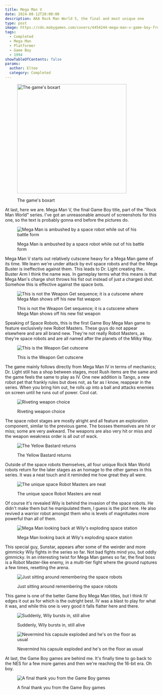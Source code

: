 ```yaml
---
title: Mega Man V
date: 2024-08-12T20:00:00
description: AKA Rock Man World 5, the final and most unique one
type: post
image: https://cdn.mobygames.com/covers/4454244-mega-man-v-game-boy-front-cover.jpg
tags:
  - Completed
  - Mega Man
  - Platformer
  - Game Boy
  - 1994
showTableOfContents: false
params:
  author: Eltee
  category: Completed
---
```

<figure><img src="https://cdn.mobygames.com/covers/4454244-mega-man-v-game-boy-front-cover.jpg" alt="The game's boxart" width="360px "><figcaption><p>The game's boxart</p></figcaption></figure>

At last, here we are. Mega Man V, the final Game Boy title, part of the "Rock Man World" series. I've got an unreasonable amount of screenshots for this one, so the text is probably gonna end before the pictures do.

<figure><img src="/images/completed/megamanv/mmv1.jpeg" alt="Mega Man is ambushed by a space robot while out of his battle form" ><figcaption><p>Mega Man is ambushed by a space robot while out of his battle form</p></figcaption></figure>

Mega Man V starts out relatively cutscene heavy for a Mega Man game of its time. We learn we're under attack by evil space robots and that the Mega Buster is ineffective against them. This leads to Dr. Light creating the.. Buster Arm I think the name was. In gameplay terms what this means is that Mega Man's charge shot throws his fist out instead of just a charged shot. Somehow this is effective against the space bots.

<figure><img src="/images/completed/megamanv/mmv2.jpeg" alt="This is not the Weapon Get sequence; it is a cutscene where Mega Man shows off his new fist weapon" ><figcaption><p>This is not the Weapon Get sequence; it is a cutscene where Mega Man shows off his new fist weapon</p></figcaption></figure>

Speaking of Space Robots, this is the first Game Boy Mega Man game to feature exclusively new Robot Masters. These guys do not appear elsewhere and are all brand new. They're not really Robot Masters, as they're space robots and are all named after the planets of the Milky Way.

<figure><img src="/images/completed/megamanv/mmv3.jpeg" alt="This is the Weapon Get cutscene" ><figcaption><p>This is the Weapon Get cutscene</p></figcaption></figure>

The game mainly follows directly from Mega Man IV in terms of mechanics; Dr. Light still has a shop between stages, most Rush items are the same and the game feels the same to play as IV. One new addition is Tango, a new robot pet that frankly rules but does not, as far as I know, reappear in the series. When you bring him out, he rolls up into a ball and attacks enemies on screen until he runs out of power. Cool cat.

<figure><img src="/images/completed/megamanv/mmv4.jpeg" alt="Riveting weapon choice" ><figcaption><p>Riveting weapon choice</p></figcaption></figure>

The space robot stages are mostly alright and all feature an exploration component, similar to the previous game. The bosses themselves are hit or miss; some are very awkward. The weapons are also very hit or miss and the weapon weakness order is all out of wack.

<figure><img src="/images/completed/megamanv/mmv5.jpeg" alt="The Yellow Bastard returns" ><figcaption><p>The Yellow Bastard returns</p></figcaption></figure>

Outside of the space robots themselves, all four unique Rock Man World robots return for the later stages as an homage to the other games in this series. It was a neat touch and it reminded me how great they all were.

<figure><img src="/images/completed/megamanv/mmv6.jpeg" alt="The unique space Robot Masters are neat" ><figcaption><p>The unique space Robot Masters are neat</p></figcaption></figure>

Of course it's revealed Wily is behind the invasion of the space robots. He didn't make them but he manipulated them, I guess is the plot here. He also revived a warrior robot amongst them who is levels of magnitudes more powerful than all of them.

<figure><img src="/images/completed/megamanv/mmv7.jpeg" alt="Mega Man looking back at Wily's exploding space station" ><figcaption><p>Mega Man looking back at Wily's exploding space station</p></figcaption></figure>

This special guy, Sunstar, appears after some of the weirder and more gimmicky Wily fights in the series so far. Not bad fights mind you, but oddly gimmicky. In an interesting twist for Mega Man games so far, the final boss is a Robot Master-like enemy, in a multi-tier fight where the ground ruptures a few times, resetting the arena.

<figure><img src="/images/completed/megamanv/mmv8.jpeg" alt="Just sitting around remembering the space robots"><figcaption><p>Just sitting around remembering the space robots</p></figcaption></figure>

This game is one of the better Game Boy Mega Man titles, but I think IV edges it out as for which is the outright best. IV was a blast to play for what it was, and while this one is very good it falls flatter here and there.

<figure><img src="/images/completed/megamanv/mmv9.jpeg" alt="Suddenly, Wily bursts in, still alive" ><figcaption><p>Suddenly, Wily bursts in, still alive</p></figcaption></figure>

<figure><img src="/images/completed/megamanv/mmv10.jpeg" alt="Nevermind his capsule exploded and he's on the floor as usual" ><figcaption><p>Nevermind his capsule exploded and he's on the floor as usual</p></figcaption></figure>

At last, the Game Boy games are behind me. It's finally time to go back to the NES for a few more games and then we're reaching the 16-bit era. Oh boy.

<figure><img src="/images/completed/megamanv/mmv11.jpeg" alt="A final thank you from the Game Boy games" ><figcaption><p>A final thank you from the Game Boy games</p></figcaption></figure>
